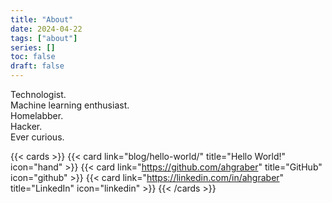 ```yaml
---
title: "About"
date: 2024-04-22
tags: ["about"]
series: []
toc: false
draft: false
---
```


Technologist.  
Machine learning enthusiast.  
Homelabber.  
Hacker.  
Ever curious.

<!-- markdownlint-disable MD034 -->

{{< cards >}}
{{< card link="blog/hello-world/" title="Hello World!" icon="hand" >}}
{{< card link="https://github.com/ahgraber" title="GitHub" icon="github" >}}
{{< card link="https://linkedin.com/in/ahgraber" title="LinkedIn" icon="linkedin" >}}
{{< /cards >}}

<!-- markdownlint-enable -->
